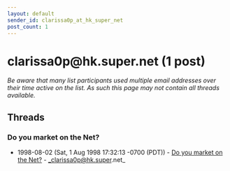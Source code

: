 ```yaml
---
layout: default
sender_id: clarissa0p_at_hk_super_net
post_count: 1
---
```


# clarissa0p<span>@</span>hk.super.net (1 post)

_Be aware that many list participants used multiple email addresses over their time active on the list. As such this page may not contain all threads available._

## Threads

### Do you market on the Net?
+ 1998-08-02 (Sat, 1 Aug 1998 17:32:13 -0700 (PDT)) - [Do you market on the Net?](/archive/1998/08/caf69cc84e477db58550432dc2be84f7231f2d1ae9fdb4c0a05f04560204c5c8) - _clarissa0p@hk.super.net_

